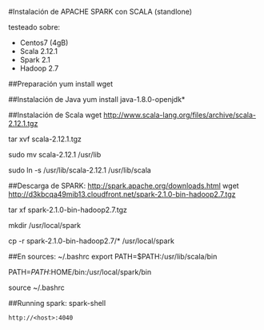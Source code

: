#Instalación de APACHE SPARK con SCALA (standlone)

testeado sobre:
- Centos7 (4gB)
- Scala 2.12.1
- Spark 2.1
- Hadoop 2.7

##Preparación
yum install wget

##Instalación de Java
yum install java-1.8.0-openjdk*


##Instalación de Scala
wget http://www.scala-lang.org/files/archive/scala-2.12.1.tgz

tar xvf scala-2.12.1.tgz

sudo mv scala-2.12.1 /usr/lib

sudo ln -s /usr/lib/scala-2.12.1 /usr/lib/scala



##Descarga de SPARK: http://spark.apache.org/downloads.html
wget http://d3kbcqa49mib13.cloudfront.net/spark-2.1.0-bin-hadoop2.7.tgz

tar xf spark-2.1.0-bin-hadoop2.7.tgz

mkdir /usr/local/spark

cp -r spark-2.1.0-bin-hadoop2.7/* /usr/local/spark

##En sources: ~/.bashrc
export PATH=$PATH:/usr/lib/scala/bin

PATH=$PATH:$HOME/bin:/usr/local/spark/bin

source ~/.bashrc

##Running spark:
spark-shell

```
http://<host>:4040
```
